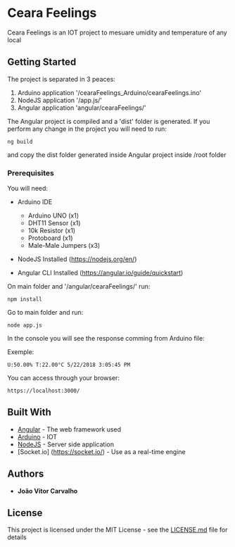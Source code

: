 # Ceara Feelings

Ceara Feelings is an IOT project to mesuare umidity and temperature of any local

## Getting Started

The project is separated in 3 peaces:

1. Arduino application '/cearaFeelings_Arduino/cearaFeelings.ino'
2. NodeJS application  '/app.js/'
3. Angular application 'angular/cearaFeelings/'

The Angular project is compiled and a 'dist' folder is generated. If you perform any change 
in the project you will need to run:

```
ng build
```

and copy the dist folder generated inside Angular project inside /root folder

### Prerequisites

You will need:

- Arduino IDE
    - Arduino UNO (x1)
    - DHT11 Sensor (x1)
    - 10k Resistor (x1)
    - Protoboard (x1)
    - Male-Male Jumpers (x3)

- NodeJS Installed (https://nodejs.org/en/)

- Angular CLI Installed (https://angular.io/guide/quickstart)

On main folder and '/angular/cearaFeelings/' run:
```
npm install
```
Go to main folder and run:
```
node app.js
```
In the console you will see the response comming from Arduino file:

Exemple:
```
U:50.00% T:22.00°C 5/22/2018 3:05:45 PM
```

You can access through your browser: 
```
https://localhost:3000/
```

## Built With

* [Angular](https://angular.io/) - The web framework used
* [Arduino](https://www.arduino.cc/) - IOT
* [NodeJS](https://nodejs.org/en/) - Server side application
* [Socket.io] (https://socket.io/) - Use as a real-time engine

## Authors

* **João Vitor Carvalho** 

## License

This project is licensed under the MIT License - see the [LICENSE.md](LICENSE.md) file for details
